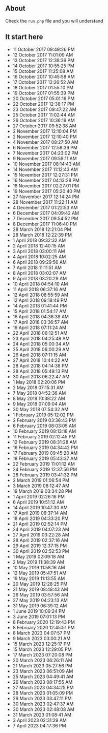 ## About
Check the `run.php` file and you will understand

## It start here
- 11 October 2017 09:49:26 PM
- 12 October 2017 11:01:09 AM
- 13 October 2017 12:38:39 PM
- 14 October 2017 10:55:25 PM
- 15 October 2017 11:25:08 AM
- 16 October 2017 10:45:58 AM
- 17 October 2017 12:26:52 AM
- 18 October 2017 01:55:10 PM
- 19 October 2017 01:55:39 PM
- 20 October 2017 05:01:16 PM
- 22 October 2017 12:38:17 PM
- 23 October 2017 09:47:22 AM
- 25 October 2017 11:02:44 AM
- 26 October 2017 10:36:19 AM
- 27 October 2017 09:52:38 AM
- 2 November 2017 12:10:04 PM
- 2 November 2017 12:10:40 PM
- 4 November 2017 08:27:50 AM
- 6 November 2017 12:58:39 PM
- 7 November 2017 04:23:02 PM
- 9 November 2017 09:59:11 AM
- 10 November 2017 08:14:43 AM
- 14 November 2017 11:12:43 AM
- 15 November 2017 12:27:31 PM
- 16 November 2017 04:13:28 PM
- 18 November 2017 02:27:01 PM
- 19 November 2017 05:20:40 PM
- 27 November 2017 12:14:24 PM
- 28 November 2017 11:22:11 AM
- 4 December 2017 01:22:53 AM
- 6 December 2017 04:09:42 AM
- 7 December 2017 09:54:52 PM
- 8 December 2017 11:06:40 PM
- 28 March 2018 12:21:04 PM
- 28 March 2018 12:22:39 PM
- 1 April 2018 09:32:32 AM
- 2 April 2018 12:40:15 AM
- 3 April 2018 03:00:11 AM
- 4 April 2018 10:02:25 AM
- 6 April 2018 09:29:56 AM
- 7 April 2018 11:11:51 AM
- 8 April 2018 03:02:07 AM
- 9 April 2018 03:20:29 AM
- 10 April 2018 04:54:10 AM
- 11 April 2018 06:37:16 AM
- 12 April 2018 08:55:59 AM
- 12 April 2018 09:18:49 PM
- 14 April 2018 01:41:44 PM
- 15 April 2018 01:54:17 AM
- 16 April 2018 04:36:38 AM
- 17 April 2018 03:36:57 AM
- 19 April 2018 07:11:24 AM
- 22 April 2018 06:12:51 AM
- 23 April 2018 04:25:48 AM
- 24 April 2018 05:00:34 AM
- 25 April 2018 06:00:29 AM
- 26 April 2018 07:11:15 AM
- 27 April 2018 10:44:22 AM
- 28 April 2018 04:14:38 PM
- 28 April 2018 05:49:13 PM
- 30 April 2018 06:22:47 AM
- 1 May 2018 02:20:06 PM
- 2 May 2018 07:15:31 AM
- 7 May 2018 04:52:36 AM
- 8 May 2018 10:38:22 AM
- 9 May 2018 07:09:04 AM
- 30 May 2018 07:54:32 AM
- 1 February 2019 05:12:02 PM
- 2 February 2019 03:36:43 PM
- 6 February 2019 08:03:05 AM
- 10 February 2019 08:13:18 AM
- 11 February 2019 02:12:45 PM
- 12 February 2019 08:31:28 AM
- 16 February 2019 04:34:42 PM
- 17 February 2019 09:45:20 AM
- 18 February 2019 05:43:37 AM
- 22 February 2019 11:01:12 AM
- 24 February 2019 12:37:56 PM
- 28 February 2019 03:41:32 PM
- 2 March 2019 01:06:54 PM
- 3 March 2019 08:12:47 AM
- 19 March 2019 03:34:28 PM
- 1 April 2019 02:26:16 PM
- 6 April 2019 10:51:12 AM
- 14 April 2019 10:47:30 AM
- 17 April 2019 06:37:14 AM
- 18 April 2019 04:33:20 PM
- 21 April 2019 02:52:14 PM
- 24 April 2019 04:07:23 AM
- 27 April 2019 03:22:28 AM
- 28 April 2019 02:37:16 AM
- 29 April 2019 12:37:15 PM
- 30 April 2019 02:52:53 PM
- 1 May 2019 02:09:18 AM
- 2 May 2019 11:38:39 AM
- 10 May 2019 11:58:16 AM
- 12 May 2019 05:47:51 AM
- 19 May 2019 11:13:55 AM
- 20 May 2019 12:28:25 PM
- 21 May 2019 08:48:43 AM
- 26 May 2019 03:57:56 AM
- 27 May 2019 04:23:13 AM
- 31 May 2019 06:39:12 AM
- 1 June 2019 10:09:24 PM
- 3 June 2019 07:01:13 PM
- 8 February 2020 12:19:43 PM
- 8 February 2020 12:45:51 PM
- 8 March 2023 04:07:57 PM
- 9 March 2023 03:00:21 AM
- 15 March 2023 12:25:17 PM
- 15 March 2023 12:29:05 PM
- 17 March 2023 07:20:08 PM
- 20 March 2023 06:26:11 AM
- 21 March 2023 05:27:56 PM
- 23 March 2023 06:51:09 AM
- 25 March 2023 04:49:41 AM
- 26 March 2023 08:17:55 AM
- 27 March 2023 04:34:25 PM
- 28 March 2023 01:05:09 PM
- 29 March 2023 03:47:11 PM
- 30 March 2023 02:47:37 AM
- 30 March 2023 02:48:08 AM
- 31 March 2023 01:08:41 AM
- 3 April 2023 02:31:29 AM
- 7 April 2023 04:17:36 PM
